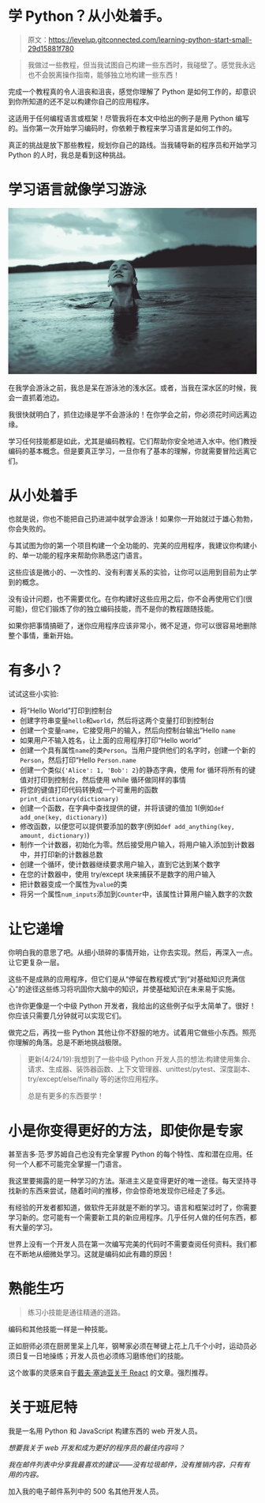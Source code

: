 # 学 Python？从小处着手。

> 原文：<https://levelup.gitconnected.com/learning-python-start-small-29d15881f780>

> 我做过一些教程，但当我试图自己构建一些东西时，我碰壁了。感觉我永远也不会脱离操作指南，能够独立地构建一些东西！

完成一个教程真的令人沮丧和沮丧，感觉你理解了 Python 是如何工作的，却意识到你所知道的还不足以构建你自己的应用程序。

这适用于任何编程语言或框架！尽管我将在本文中给出的例子是用 Python 编写的。当你第一次开始学习编码时，你依赖于教程来学习语言是如何工作的。

真正的挑战是放下那些教程，规划你自己的路线。当我辅导新的程序员和开始学习 Python 的人时，我总是看到这种挑战。

# 学习语言就像学习游泳

![](img/0138efdc0a037b68bdb85373c30cd91d.png)

在我学会游泳之前，我总是呆在游泳池的浅水区。或者，当我在深水区的时候，我会一直抓着池边。

我很快就明白了，抓住边缘是学不会游泳的！在你学会之前，你必须花时间远离边缘。

学习任何技能都是如此，尤其是编码教程。它们帮助你安全地进入水中。他们教授编码的基本概念。但是要真正学习，一旦你有了基本的理解，你就需要冒险远离它们。

# 从小处着手

也就是说，你也不能把自己扔进湖中就学会游泳！如果你一开始就过于雄心勃勃，你会失败的。

与其试图为你的第一个项目构建一个全功能的、完美的应用程序，我建议你构建小的、单一功能的程序来帮助你熟悉这门语言。

这些应该是微小的、一次性的、没有利害关系的实验，让你可以运用到目前为止学到的概念。

没有设计问题，也不需要优化。在你构建好这些应用之后，你不会再使用它们(很可能)，但它们锻炼了你的独立编码技能，而不是你的教程跟随技能。

如果你把事情搞砸了，迷你应用程序应该非常小，微不足道，你可以很容易地删除整个事情，重新开始。

# 有多小？

试试这些小实验:

*   将“Hello World”打印到控制台
*   创建字符串变量`hello`和`world`，然后将这两个变量打印到控制台
*   创建一个变量`name`，它接受用户的输入，然后向控制台输出“Hello `name`
*   如果用户不输入姓名，让上面的应用程序打印“Hello world”
*   创建一个具有属性`name`的类`Person`。当用户提供他们的名字时，创建一个新的`Person`，然后打印“Hello `Person.name`
*   创建一个类似`{'Alice': 1, 'Bob': 2}`的静态字典，使用 for 循环将所有的键值对打印到控制台，然后使用 while 循环做同样的事情
*   将您的键值打印代码转换成一个可重用的函数`print_dictionary(dictionary)`
*   创建一个函数，在字典中查找提供的键，并将该键的值加 1(例如`def add_one(key, dictionary)`)
*   修改函数，以便您可以提供要添加的数字(例如`def add_anything(key, amount, dictionary)`)
*   制作一个计数器，初始化为零。然后接受用户输入，将用户输入添加到计数器中，并打印新的计数器总数
*   创建一个循环，使计数器继续要求用户输入，直到它达到某个数字
*   在您的计数器中，使用 try/except 块来捕获不是数字的用户输入
*   把计数器变成一个属性为`value`的类
*   将另一个属性`num_inputs`添加到`Counter`中，该属性计算用户输入数字的次数

# 让它递增

你明白我的意思了吧。从细小琐碎的事情开始，让你去实现。然后，再深入一点。让它更复杂一层。

这些不是成熟的应用程序，但它们是从“停留在教程模式”到“对基础知识充满信心”的途径这些练习将巩固你大脑中的知识，并使基础知识在未来易于实施。

也许你更像是一个中级 Python 开发者，我给出的这些例子似乎太简单了。很好！你应该只需要几分钟就可以实现它们。

做完之后，再找一些 Python 其他让你不舒服的地方。试着用它做些小东西。照亮你理解的角落。总是不断地挑战极限。

> 更新(4/24/19):我想到了一些中级 Python 开发人员的想法:构建使用集合、请求、生成器、装饰器函数、上下文管理器、unittest/pytest、深度副本、try/except/else/finally 等的迷你应用程序。
> 
> 总是有更多的东西要学！

# 小是你变得更好的方法，即使你是专家

甚至吉多·范·罗苏姆自己也没有完全掌握 Python 的每个特性、库和潜在应用。任何一个人都不可能完全掌握一门语言。

我这里要揭露的是一种学习的方法。渐进主义是变得更好的唯一途径。每天坚持寻找新的东西来尝试，随着时间的推移，你会惊奇地发现你已经走了多远。

有经验的开发者都知道，做软件无非就是不断的学习。语言和框架过时了，你需要学习新的。您可能有一个需要新工具的新应用程序。几乎任何人做的任何东西，都有大量的学习。

世界上没有一个开发人员在第一次编写完美的代码时不需要查阅任何资料。我们都在不断地从细微处学习。这就是编码如此有趣的原因！

# 熟能生巧

> 练习小技能是通往精通的道路。

编码和其他技能一样是一种技能。

正如厨师必须在厨房里呆上几年，钢琴家必须在琴键上花上几千个小时，运动员必须日复一日地操练；开发人员也必须练习磨练他们的技能。

这个故事的灵感来自于[戴夫·塞迪亚关于 React](https://daveceddia.com/learning-react-start-small/) 的文章。强烈推荐。

# 关于班尼特

我是一名用 Python 和 JavaScript 构建东西的 web 开发人员。

*想要我关于 web 开发和成为更好的程序员的最佳内容吗？*

*我在邮件列表中分享我最喜欢的建议——没有垃圾邮件，没有推销内容，只有有用的内容。*

加入我的电子邮件系列中的 500 名其他开发人员。